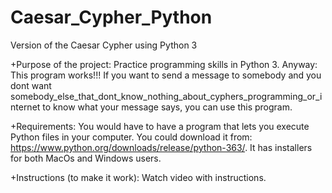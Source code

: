 # Caesar_Cypher_Python
Version of the Caesar Cypher using Python 3

+Purpose of the project: Practice programming skills in Python 3. Anyway: This program works!!! If you want to send a message to somebody and you dont want somebody_else_that_dont_know_nothing_about_cyphers_programming_or_internet to know what your message says, you can use this program.

+Requirements:
You would have to have a program that lets you execute Python files in your computer. You could download it from: https://www.python.org/downloads/release/python-363/. It has installers for both MacOs and Windows users.

+Instructions (to make it work): 
Watch video with instructions.
